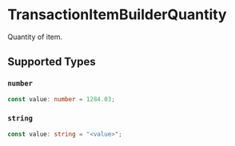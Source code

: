 # TransactionItemBuilderQuantity

Quantity of item.


## Supported Types

### `number`

```typescript
const value: number = 1284.03;
```

### `string`

```typescript
const value: string = "<value>";
```

